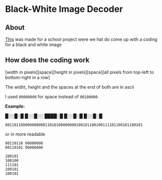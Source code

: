 # Black-White Image Decoder

## About

[This](https://sturmente.github.io/black-white-image-decoder/) was made for a school project were we hat do come up with a coding for a black and white image

## How does the coding work

[width in pixels][space][height in pixels][space][all pixels from top-left to bottom-right in a row]

The widht, height and the spaces at the end of both are in ascii

I used `00000000` for space instead of `00100000`

**Example:**

█░░█░█
█░░█░░
████░█
█░░█░█
█░░█░█

`00110110000000000011010100000000100101100100111101100101100101`

or in more readable 

```
00110110 00000000 
00110101 00000000

100101
100100
111101
100101
100101
```
